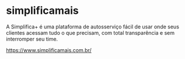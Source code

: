 # simplificamais

A Simplifica+ é uma plataforma de autosserviço fácil de usar onde seus clientes acessam tudo o que precisam, com total transparência e sem interromper seu time.

https://www.simplificamais.com.br/
